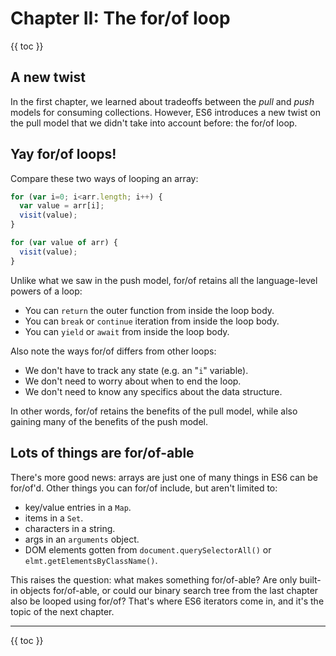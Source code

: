 # Chapter II: The for/of loop

{{ toc }}

## A new twist

In the first chapter, we learned about tradeoffs between the *pull* and *push* models for consuming collections. However, ES6 introduces a new twist on the pull model that we didn't take into account before: the for/of loop.

## Yay for/of loops!

Compare these two ways of looping an array:

```js
for (var i=0; i<arr.length; i++) {
  var value = arr[i];
  visit(value);
}

for (var value of arr) {
  visit(value);
}
```

Unlike what we saw in the push model, for/of retains all the language-level powers of a loop:

 * You can `return` the outer function from inside the loop body.
 * You can `break` or `continue` iteration from inside the loop body.
 * You can `yield` or `await` from inside the loop body.

Also note the ways for/of differs from other loops:

 * We don't have to track any state (e.g. an "`i`" variable).
 * We don't need to worry about when to end the loop.
 * We don't need to know any specifics about the data structure.

In other words, for/of retains the benefits of the pull model, while also gaining many of the benefits of the push model.

## Lots of things are for/of-able

There's more good news: arrays are just one of many things in ES6 can be for/of'd. Other things you can for/of include, but aren't limited to:

 * key/value entries in a `Map`.
 * items in a `Set`.
 * characters in a string.
 * args in an `arguments` object.
 * DOM elements gotten from `document.querySelectorAll()` or `elmt.getElementsByClassName()`.

This raises the question: what makes something for/of-able? Are only built-in objects for/of-able, or could our binary search tree from the last chapter also be looped using for/of? That's where ES6 iterators come in, and it's the topic of the next chapter.

----------------

{{ toc }}
